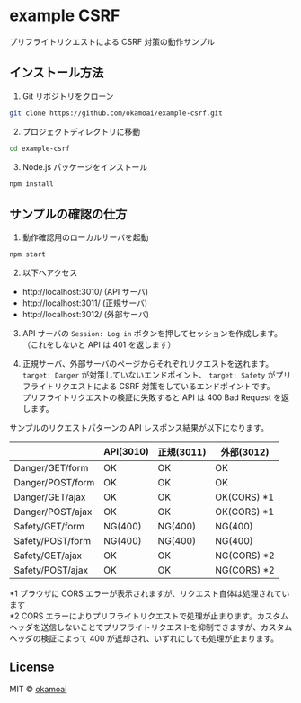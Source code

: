 # example CSRF

プリフライトリクエストによる CSRF 対策の動作サンプル

## インストール方法

1. Git リポジトリをクローン

```sh
git clone https://github.com/okamoai/example-csrf.git
```

2. プロジェクトディレクトリに移動

```sh
cd example-csrf
```

3. Node.js パッケージをインストール

```sh
npm install
```

## サンプルの確認の仕方

1. 動作確認用のローカルサーバを起動

```sh
npm start
```

2. 以下へアクセス

- http://localhost:3010/ (API サーバ)
- http://localhost:3011/ (正規サーバ)
- http://localhost:3012/ (外部サーバ)

3. API サーバの `Session: Log in` ボタンを押してセッションを作成します。（これをしないと API は 401 を返します）

4. 正規サーバ、外部サーバのページからそれぞれリクエストを送れます。  
   `target: Danger` が対策していないエンドポイント、 `target: Safety` がプリフライトリクエストによる CSRF 対策をしているエンドポイントです。  
   プリフライトリクエストの検証に失敗すると API は 400 Bad Request を返します。

サンプルのリクエストパターンの API レスポンス結果が以下になります。

|                  | API(3010) | 正規(3011) | 外部(3012)   |
| ---------------- | --------- | ---------- | ------------ |
| Danger/GET/form  | OK        | OK         | OK           |
| Danger/POST/form | OK        | OK         | OK           |
| Danger/GET/ajax  | OK        | OK         | OK(CORS) \*1 |
| Danger/POST/ajax | OK        | OK         | OK(CORS) \*1 |
| Safety/GET/form  | NG(400)   | NG(400)    | NG(400)      |
| Safety/POST/form | NG(400)   | NG(400)    | NG(400)      |
| Safety/GET/ajax  | OK        | OK         | NG(CORS) \*2 |
| Safety/POST/ajax | OK        | OK         | NG(CORS) \*2 |

*1 ブラウザに CORS エラーが表示されますが、リクエスト自体は処理されています  
*2 CORS エラーによりプリフライトリクエストで処理が止まります。カスタムヘッダを送信しないことでプリフライトリクエストを抑制できますが、カスタムヘッダの検証によって 400 が返却され、いずれにしても処理が止まります。

## License

MIT © [okamoai](https://github.com/okamoai)
